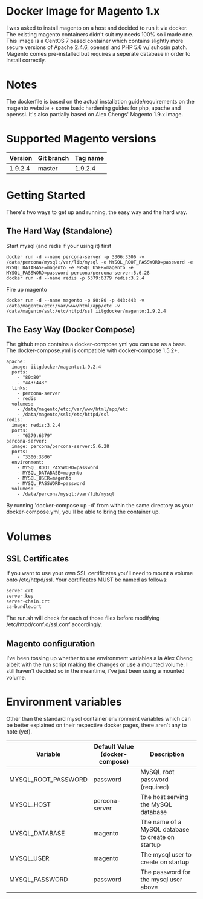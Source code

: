 # Docker Image for Magento 1.x

I was asked to install magento on a host and decided to run it via docker. The existing magento containers didn't suit my needs 100% so i made one. This image is a CentOS 7 based container which contains slightly more secure versions of Apache 2.4.6, openssl and PHP 5.6 w/ suhosin patch. Magento comes pre-installed but requires a seperate database in order to install correctly.

# Notes

The dockerfile is based on the actual installation guide/requirements on the magento website + some basic hardening guides for php, apache and openssl. It's also partially based on Alex Chengs' Magento 1.9.x image.

# Supported Magento versions

Version | Git branch | Tag name
--------| ---------- |---------
1.9.2.4 | master     | 1.9.2.4


# Getting Started

There's two ways to get up and running, the easy way and the hard way.

## The Hard Way (Standalone)

Start mysql (and redis if your using it) first

```
docker run -d --name percona-server -p 3306:3306 -v /data/percona/mysql:/var/lib/mysql -e MYSQL_ROOT_PASSWORD=password -e MYSQL_DATABASE=magento -e MYSQL_USER=magento -e MYSQL_PASSWORD=password percona/percona-server:5.6.28
docker run -d --name redis -p 6379:6379 redis:3.2.4
```

Fire up magento

```
docker run -d --name magento -p 80:80 -p 443:443 -v /data/magento/etc:/var/www/html/app/etc -v /data/magento/ssl:/etc/httpd/ssl iitgdocker/magento:1.9.2.4
```

## The Easy Way (Docker Compose)

The github repo contains a docker-compose.yml you can use as a base. The docker-compose.yml is compatible with docker-compose 1.5.2+.

```
apache:
  image: iitgdocker/magento:1.9.2.4
  ports:
    - "80:80"
    - "443:443"
  links:
    - percona-server
    - redis
  volumes:
    - /data/magento/etc:/var/www/html/app/etc
    - /data/magento/ssl:/etc/httpd/ssl
redis:
  image: redis:3.2.4
  ports:
    - "6379:6379"
percona-server:
  image: percona/percona-server:5.6.28
  ports:
    - "3306:3306"
  environment:
    - MYSQL_ROOT_PASSWORD=password
    - MYSQL_DATABASE=magento
    - MYSQL_USER=magento
    - MYSQL_PASSWORD=password
  volumes:
    - /data/percona/mysql:/var/lib/mysql
```

By running 'docker-compose up -d' from within the same directory as your docker-compose.yml, you'll be able to bring the container up.

# Volumes


## SSL Certificates

If you want to use your own SSL certificates you'll need to mount a volume onto /etc/httpd/ssl. Your certificates MUST be named as follows:

```
server.crt
server.key
server-chain.crt
ca-bundle.crt
```

The run.sh will check for each of those files before modifying /etc/httpd/conf.d/ssl.conf accordingly.

## Magento configuration

I've been tossing up whether to use environment variables a la Alex Cheng albeit with the run script making the changes or use a mounted volume. I still haven't decided so in the meantime, i've just been using a mounted volume.

# Environment variables

Other than the standard mysql container environment variables which can be better explained on their respective docker pages, there aren't any to note (yet).

Variable              | Default Value (docker-compose) | Description
--------------------- | ------------------------------ |------------
MYSQL_ROOT_PASSWORD   | password                       | MySQL root password (required)
MYSQL_HOST            | percona-server                 | The host serving the MySQL database
MYSQL_DATABASE        | magento                        | The name of a MySQL database to create on startup
MYSQL_USER            | magento                        | The mysql user to create on startup
MYSQL_PASSWORD        | password                       | The password for the mysql user above
